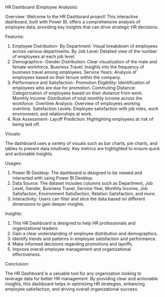 HR Dashboard (Employee Analysis):

Overview:
Welcome to the HR Dashboard project! This interactive dashboard, built with Power BI, offers a comprehensive analysis of employee data, providing key insights that can drive strategic HR decisions.

Features:
1. Employee Distribution- 
   By Department: Visual breakdown of employees across various departments.
   By Job Level: Detailed view of the number of employees at each job level.
2. Demographics-
   Gender Distribution: Clear visualization of the male and female workforce.
   Business Travel: Insights into the frequency of business travel among employees.
   Service Years: Analysis of employees based on their tenure within the company.
3. Performance and Satisfaction-
   Promotion Eligibility: Identification of employees who are due for promotion.
   Commuting Distance: Categorization of employees based on their distance from work.
   Monthly Income: Distribution of total monthly income across the workforce.
   Overtime Analysis: Overview of employees working overtime.
   Satisfaction Levels: Employee satisfaction with job roles, work environment, and relationships at work.
4. Risk Assessment-
   Layoff Prediction: Highlighting employees at risk of being laid off.

Visuals:

The dashboard uses a variety of visuals such as bar charts, pie charts, and tables to present data intuitively. Key metrics are highlighted to ensure quick and actionable insights.

Usages:

1. Power BI Desktop: The dashboard is designed to be viewed and interacted with using Power BI Desktop.
2. Data Source: The dataset includes columns such as Department, Job Level, Gender, Business Travel, Service Year, Monthly Income, Job Satisfaction, Environment Satisfaction, Relation Satisfaction, and more.
3. Interactivity: Users can filter and slice the data based on different dimensions to gain deeper insights.

Insights:

1. This HR Dashboard is designed to help HR professionals and organizational leaders:
2. Gain a clear understanding of employee distribution and demographics.
3. Identify trends and patterns in employee satisfaction and performance.
4. Make informed decisions regarding promotions and layoffs.
5. Improve overall employee management and organizational effectiveness.

Conclusion:

The HR Dashboard is a valuable tool for any organization looking to leverage data for better HR management. By providing clear and actionable insights, this dashboard helps in optimizing HR strategies, enhancing employee satisfaction, and driving overall organizational success.

